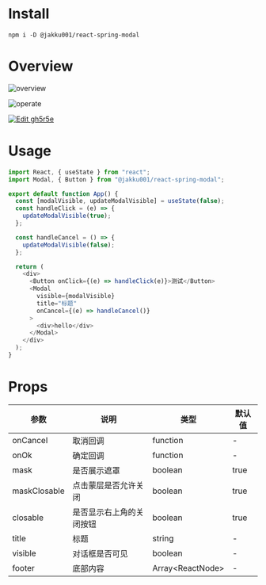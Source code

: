 # Install

```
npm i -D @jakku001/react-spring-modal
```

# Overview

![overview](https://user-images.githubusercontent.com/103126962/162400807-6fe81f99-2b05-4f2a-9c9c-cb3d3744e447.png)

![operate](https://user-images.githubusercontent.com/103126962/162400617-3950c8bb-ab53-4dba-aa39-532e692b1073.gif)

<a href="https://codesandbox.io/s/quirky-rgb-gh5r5e?fontsize=14&hidenavigation=1&theme=dark" target="_blank">
  <img alt="Edit gh5r5e" src="https://codesandbox.io/static/img/play-codesandbox.svg">
</a>

# Usage

```js
import React, { useState } from "react";
import Modal, { Button } from "@jakku001/react-spring-modal";

export default function App() {
  const [modalVisible, updateModalVisible] = useState(false);
  const handleClick = (e) => {
    updateModalVisible(true);
  };

  const handleCancel = () => {
    updateModalVisible(false);
  };

  return (
    <div>
      <Button onClick={(e) => handleClick(e)}>测试</Button>
      <Modal
        visible={modalVisible}
        title="标题"
        onCancel={(e) => handleCancel()}
      >
        <div>hello</div>
      </Modal>
    </div>
  );
}
```

# Props

|参数|说明|类型|默认值|
|--|--|--|--|
|onCancel|取消回调|function|-|
|onOk|确定回调|function|-|
|mask|是否展示遮罩|boolean|true|
|maskClosable|点击蒙层是否允许关闭|boolean|true|
|closable|是否显示右上角的关闭按钮|boolean|true|
|title|标题|string|-|
|visible|对话框是否可见|boolean|-|
|footer|底部内容|Array\<ReactNode\>|-|

